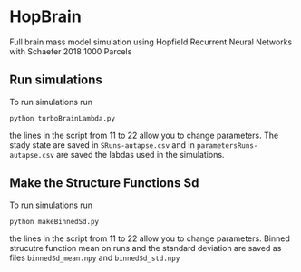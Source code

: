 # HopBrain
Full brain mass model simulation using Hopfield Recurrent Neural Networks with Schaefer 2018 1000 Parcels

## Run simulations 

To run simulations run
```
python turboBrainLambda.py
```
the lines in the script from 11 to 22 allow you to change parameters.
The stady state are saved in `SRuns-autapse.csv` and in `parametersRuns-autapse.csv` are saved the labdas used in the simulations.

## Make the Structure Functions Sd

To run simulations run
```
python makeBinnedSd.py
```
the lines in the script from 11 to 22 allow you to change parameters.
Binned strucutre function mean on runs and the standard deviation are saved as files `binnedSd_mean.npy`
and `binnedSd_std.npy`
